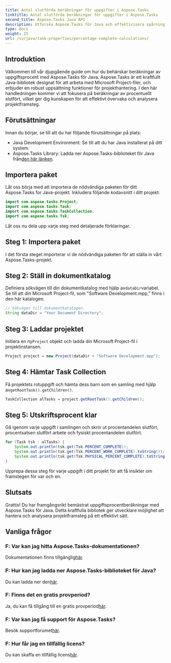 ```yaml
---
title: Antal slutförda beräkningar för uppgifter i Aspose.Tasks
linktitle: Antal slutförda beräkningar för uppgifter i Aspose.Tasks
second_title: Aspose.Tasks Java API
description: Utforska Aspose.Tasks för Java och effektivisera spårning av projektförlopp. Beräkna enkelt uppgiftsprocent för effektiv projektledning.
type: docs
weight: 25
url: /sv/java/task-properties/percentage-complete-calculations/
---
```

## Introduktion
Välkommen till vår djupgående guide om hur du behärskar beräkningar av uppgiftsprocent med Aspose.Tasks för Java. Aspose.Tasks är ett kraftfullt Java-bibliotek designat för att arbeta med Microsoft Project-filer, och erbjuder en robust uppsättning funktioner för projekthantering. I den här handledningen kommer vi att fokusera på beräkningar av procentuellt slutfört, vilket ger dig kunskapen för att effektivt övervaka och analysera projektframsteg.
## Förutsättningar
Innan du börjar, se till att du har följande förutsättningar på plats:
- Java Development Environment: Se till att du har Java installerat på ditt system.
-  Aspose.Tasks Library: Ladda ner Aspose.Tasks-biblioteket för Java från[den här länken](https://releases.aspose.com/tasks/java/).
## Importera paket
Låt oss börja med att importera de nödvändiga paketen för ditt Aspose.Tasks for Java-projekt. Inkludera följande kodavsnitt i ditt projekt:
```java
import com.aspose.tasks.Project;
import com.aspose.tasks.Task;
import com.aspose.tasks.TaskCollection;
import com.aspose.tasks.Tsk;
```
Låt oss nu dela upp varje steg med detaljerade förklaringar.
## Steg 1: Importera paket
I det första steget importerar vi de nödvändiga paketen för att ställa in vårt Aspose.Tasks-projekt.
## Steg 2: Ställ in dokumentkatalog
 Definiera sökvägen till din dokumentkatalog med hjälp av`dataDir`variabel. Se till att din Microsoft Project-fil, som "Software Development.mpp," finns i den här katalogen.
```java
// Sökvägen till dokumentkatalogen.
String dataDir = "Your Document Directory";
```
## Steg 3: Laddar projektet
 Initiera en ny`Project` objekt och ladda din Microsoft Project-fil i projektinstansen.
```java
Project project = new Project(dataDir + "Software Development.mpp");
```
## Steg 4: Hämtar Task Collection
 Få projektets rotuppgift och hämta dess barn som en samling med hjälp av`getRootTask().getChildren()`.
```java
TaskCollection alTasks = project.getRootTask().getChildren();
```
## Steg 5: Utskriftsprocent klar
Gå igenom varje uppgift i samlingen och skriv ut procentandelen slutfört, procentsatsen slutfört arbete och fysiskt procentandelen slutfört.
```java
for (Task tsk : alTasks) {
    System.out.println(tsk.get(Tsk.PERCENT_COMPLETE));
    System.out.println(tsk.get(Tsk.PERCENT_WORK_COMPLETE).toString());
    System.out.println(tsk.get(Tsk.PHYSICAL_PERCENT_COMPLETE).toString());
}
```
Upprepa dessa steg för varje uppgift i ditt projekt för att få insikter om framstegen för var och en.
## Slutsats
Grattis! Du har framgångsrikt bemästrat uppgiftsprocentberäkningar med Aspose.Tasks för Java. Detta kraftfulla bibliotek ger utvecklare möjlighet att hantera och analysera projektframsteg på ett effektivt sätt.
## Vanliga frågor
### F: Var kan jag hitta Aspose.Tasks-dokumentationen?
 Dokumentationen finns tillgänglig[här](https://reference.aspose.com/tasks/java/).
### F: Hur kan jag ladda ner Aspose.Tasks-biblioteket för Java?
 Du kan ladda ner den[här](https://releases.aspose.com/tasks/java/).
### F: Finns det en gratis provperiod?
Ja, du kan få tillgång till en gratis provperiod[här](https://releases.aspose.com/).
### F: Var kan jag få support för Aspose.Tasks?
 Besök supportforumet[här](https://forum.aspose.com/c/tasks/15).
### F: Hur får jag en tillfällig licens?
 Du kan skaffa en tillfällig licens[här](https://purchase.aspose.com/temporary-license/).